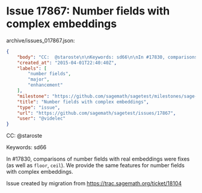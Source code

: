 # Issue 17867: Number fields with complex embeddings

archive/issues_017867.json:
```json
{
    "body": "CC:  @staroste\n\nKeywords: sd66\n\nIn #17830, comparisons of number fields with real embeddings were fixes (as well as `floor`, `ceil`). We provide the same features for number fields with complex embeddings.\n\nIssue created by migration from https://trac.sagemath.org/ticket/18104\n\n",
    "created_at": "2015-04-01T22:40:40Z",
    "labels": [
        "number fields",
        "major",
        "enhancement"
    ],
    "milestone": "https://github.com/sagemath/sagetest/milestones/sage-6.6",
    "title": "Number fields with complex embeddings",
    "type": "issue",
    "url": "https://github.com/sagemath/sagetest/issues/17867",
    "user": "@videlec"
}
```
CC:  @staroste

Keywords: sd66

In #17830, comparisons of number fields with real embeddings were fixes (as well as `floor`, `ceil`). We provide the same features for number fields with complex embeddings.

Issue created by migration from https://trac.sagemath.org/ticket/18104


